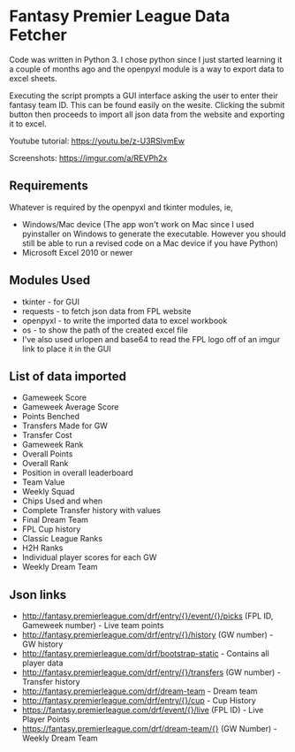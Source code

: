 # Fantasy Premier League Data Fetcher

Code was written in Python 3. I chose python since I just started learning it a couple of months ago and the openpyxl module is a way to export data to excel sheets.

Executing the script prompts a GUI interface asking the user to enter their fantasy team ID. This can be found easily on the wesite. Clicking the submit button then proceeds to import all json data from the website and exporting it to excel. 

Youtube tutorial: https://youtu.be/z-U3RSlvmEw

Screenshots: https://imgur.com/a/REVPh2x

## Requirements
Whatever is required by the openpyxl and tkinter modules, ie,
 - Windows/Mac device (The app won't work on Mac since I used pyinstaller on Windows to generate the executable. However you should still be able to run a revised code on a Mac device if you have Python)
 - Microsoft Excel 2010 or newer

 
## Modules Used 
 - tkinter - for GUI
 - requests - to fetch json data from FPL website
 - openpyxl - to write the imported data to excel workbook
 - os - to show the path of the created excel file
 - I've also used urlopen and base64 to read the FPL logo off of an imgur link to place it in the GUI 
 
## List of data imported
 - Gameweek Score
 - Gameweek Average Score
 - Points Benched
 - Transfers Made for GW
 - Transfer Cost
 - Gameweek Rank
 - Overall Points
 - Overall Rank
 - Position in overall leaderboard
 - Team Value
 - Weekly Squad
 - Chips Used and when
 - Complete Transfer history with values
 - Final Dream Team
 - FPL Cup history
 - Classic League Ranks 
 - H2H Ranks
 - Individual player scores for each GW
 - Weekly Dream Team
 
## Json links
 - http://fantasy.premierleague.com/drf/entry/{}/event/{}/picks (FPL ID, Gameweek number) - Live team points
 - http://fantasy.premierleague.com/drf/entry/{}/history (GW number) - GW history
 - http://fantasy.premierleague.com/drf/bootstrap-static  - Contains all player data
 - http://fantasy.premierleague.com/drf/entry/{}/transfers (GW number) - Transfer history
 - http://fantasy.premierleague.com/drf/dream-team  - Dream team
 - http://fantasy.premierleague.com/drf/entry/{}/cup - Cup History
 - https://fantasy.premierleague.com/drf/event/{}/live (FPL ID) - Live Player Points
 - https://fantasy.premierleague.com/drf/dream-team/{} (GW Number) - Weekly Dream Team


